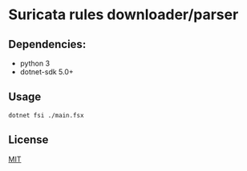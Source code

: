 # Suricata rules downloader/parser

## Dependencies:

- python 3
- dotnet-sdk 5.0+

## Usage

```
dotnet fsi ./main.fsx
```

## License

[MIT](https://choosealicense.com/licenses/mit/)